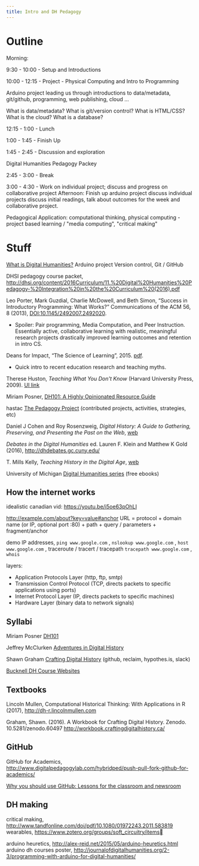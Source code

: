 ```yaml
---
title: Intro and DH Pedagogy
---
```


# Outline

Morning: 

9:30 - 10:00 - Setup and Introductions

10:00 - 12:15 - Project - Physical Computing and Intro to Programming

Arduino project leading us through introductions to data/metadata, git/github, programming, web publishing, cloud … 

What is data/metadata? 
What is git/version control? 
What is HTML/CSS? 
What is the cloud? What is a database?

12:15 - 1:00 - Lunch

1:00 - 1:45 - Finish Up 

1:45 - 2:45 - Discussion and exploration 

Digital Humanities Pedagogy Packey

2:45 - 3:00 - Break

3:00 - 4:30 - Work on individual project; discuss and progress on collaborative project
Afternoon: 
Finish up arduino project
discuss individual projects
discuss initial readings, 
talk about outcomes for the week and collaborative project. 

Pedagogical Application: computational thinking, physical computing - project based learning / "media computing", "critical making"

# Stuff

[What is Digital Humanities?](http://whatisdigitalhumanities.com/)
Arduino project
Version control, Git / GitHub

DHSI pedagogy course packet, http://dhsi.org/content/2016Curriculum/11.%20Digital%20Humanities%20Pedagogy-%20Integration%20in%20the%20Curriculum%20(2016).pdf

Leo Porter, Mark Guzdial, Charlie McDowell, and Beth Simon, “Success in Introductory Programming: What Works?” Communications of the ACM 56, 8 (2013), [DOI:10.1145/2492007.2492020](https://doi.org/10.1145/2492007.2492020).
- Spoiler: Pair programming, Media Computation, and Peer Instruction. Essentially active, collaborative learning with realistic, meaningful research projects drastically improved learning outcomes and retention in intro CS.

Deans for Impact, “The Science of Learning”, 2015. [pdf](https://swcarpentry.github.io/instructor-training/files/papers/science-of-learning-2015.pdf).
- Quick intro to recent education research and teaching myths.

Therese Huston, *Teaching What You Don't Know* (Harvard University Press, 2009). [UI link](http://search.lib.uidaho.edu/UID:everything:CP71195091260001451) 

Miriam Posner, [DH101: A Highly Opinionated Resource Guide](https://docs.google.com/document/d/1Z-14hgZPMIiAzT6vx1mVg5l60zkRVU9EHgZgK9HHdU4/edit)

hastac [The Pedagogy Project](https://www.hastac.org/pedagogy-project) (contributed projects, activities, strategies, etc)

Daniel J Cohen and Roy Rosenzweig, *Digital History: A Guide to Gathering, Preserving, and Presenting the Past on the Web*, [web](http://chnm.gmu.edu/digitalhistory/)

*Debates in the Digital Humanities* ed. Lauren F. Klein and Matthew K Gold (2016), http://dhdebates.gc.cuny.edu/

T. Mills Kelly, *Teaching History in the Digital Age*, [web](http://dx.doi.org/10.3998/dh.12146032.0001.001)

University of Michigan [Digital Humanities series](http://www.digitalculture.org/books/book-series/digital-humanities-series/) (free ebooks)

## How the internet works

idealistic canadian vid: https://youtu.be/i5oe63pOhLI

http://example.com/about?key=value#anchor
URL = protocol + domain name (or IP, optional port :80) + path + query / parameters + fragment/anchor

demo IP addresses, `ping www.google.com` , `nslookup www.google.com` , `host www.google.com` , traceroute / tracert / tracepath `tracepath www.google.com` , `whois`

layers:
- Application Protocols Layer (http, ftp, smtp)
- Transmission Control Protocol (TCP, directs packets to specific applications using ports) 
- Internet Protocol Layer (IP, directs packets to specific machines)
- Hardware Layer (binary data to network signals)

## Syllabi

Miriam Posner [DH101](http://miriamposner.com/dh101f15/)

Jeffrey McClurken [Adventures in Digital History](http://courses.mcclurken.org/adh/syllabus/)

Shawn Graham [Crafting Digital History](http://site.craftingdigitalhistory.ca/) (github, reclaim, hypothes.is, slack)

[Bucknell DH Course Websites](http://dhpedagogy.blogs.bucknell.edu/bucknell-dh-course-websites/)

## Textbooks 

Lincoln Mullen, Computational Historical Thinking: With Applications in R (2017), http://dh-r.lincolnmullen.com

Graham, Shawn. (2016). A Workbook for Crafting Digital History. Zenodo. 10.5281/zenodo.60497 http://workbook.craftingdigitalhistory.ca/

## GitHub

GitHub for Academics, http://www.digitalpedagogylab.com/hybridped/push-pull-fork-github-for-academics/

[Why you should use GitHub: Lessons for the classroom and newsroom](http://www.storybench.org/use-github-lessons-classroom-newsroom/)

## DH making

critical making, http://www.tandfonline.com/doi/pdf/10.1080/01972243.2011.583819
wearables, https://www.zotero.org/groups/soft_circuitry/items

arduino heuretics, http://alex-reid.net/2015/05/arduino-heuretics.html 
arduino dh courses poster, http://journalofdigitalhumanities.org/2-3/programming-with-arduino-for-digital-humanities/
